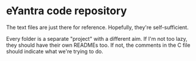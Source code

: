 eYantra code repository
====

The text files are just there for reference. Hopefully, they're self-sufficient.

Every folder is a separate "project" with a different aim. If I'm not too lazy, they should have their own READMEs too. If not, the comments in the C file should indicate what we're trying to do.